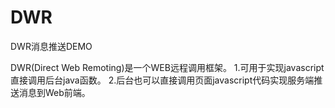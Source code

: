 # DWR
DWR消息推送DEMO

DWR(Direct Web Remoting)是一个WEB远程调用框架。
1.可用于实现javascript直接调用后台java函数。
2.后台也可以直接调用页面javascript代码实现服务端推送消息到Web前端。

